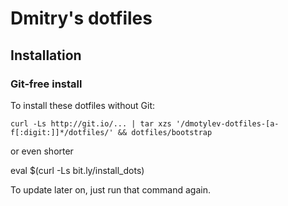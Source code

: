 # Dmitry's dotfiles

## Installation

### Git-free install

To install these dotfiles without Git:

	curl -Ls http://git.io/... | tar xzs '/dmotylev-dotfiles-[a-f[:digit:]]*/dotfiles/' && dotfiles/bootstrap

or even shorter

  eval $(curl -Ls bit.ly/install_dots)

To update later on, just run that command again.
